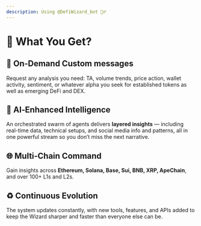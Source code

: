 ```yaml
---
description: Using @DefiWizard_bot 🧙‍♂️
---
```


# 🧞 What You Get?

## **🧠 On‑Demand Custom messages**

Request any analysis you need: TA, volume trends, price action, wallet activity, sentiment, or whatever alpha you seek for established tokens as well as emerging DeFi and DEX.

## 🤖 AI‑Enhanced Intelligence

An orchestrated swarm of agents delivers **layered insights** — including real-time data, technical setups, and social media info and patterns, all in one powerful stream so you don’t miss the next narrative.

## 🌐 Multi‑Chain Command

Gain insights across **Ethereum, Solana, Base, Sui, BNB, XRP, ApeChain**, and over 100+ L1s and L2s.

## ♻️ Continuous Evolution

The system updates constantly, with new tools, features, and APIs added to keep the Wizard sharper and faster than everyone else can be.
